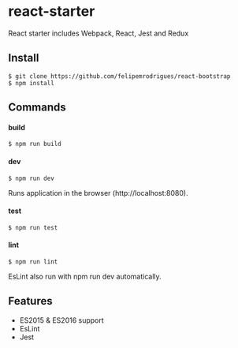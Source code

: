 # react-starter

React starter includes Webpack, React, Jest and Redux

## Install

```
$ git clone https://github.com/felipemrodrigues/react-bootstrap
$ npm install
```

## Commands

#### build

```
$ npm run build
```

#### dev

```
$ npm run dev
```

Runs application in the browser (http://localhost:8080).

#### test

```
$ npm run test
```

#### lint

```
$ npm run lint
```

EsLint also run with npm run dev automatically.

## Features

* ES2015 & ES2016 support
* EsLint
* Jest
